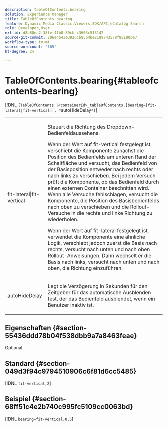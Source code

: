 ```yaml
---
description: TableOfContents.bearing
solution: Experience Manager
title: TableOfContents.bearing
feature: Dynamic Media Classic,Viewers,SDK/API,eCatalog Search
role: Developer,User
exl-id: d8b88ea2-38fe-41b8-89cb-c3603c513142
source-git-commit: 206e4643e3926cb85b4be2189743578f88180be7
workflow-type: tm+mt
source-wordcount: '165'
ht-degree: 2%

---
```


# TableOfContents.bearing{#tableofcontents-bearing}

[!DNL `[TableOfContents.|<containerId>_tableOfContents.]bearing=[fit-lateral|fit-vertical][, *`autoHideDelay`*]`]

<table id="table_5151E6EA076C4AAD8D952A09E1F17C44"> 
 <tbody> 
  <tr> 
   <td> <p> <span class="codeph"> fit-lateral|fit-vertical</span> </p> </td> 
   <td> <p> Steuert die Richtung des Dropdown-Bedienfeldaussehens. </p> <p>Wenn der Wert auf <span class="codeph"> fit-vertical</span> festgelegt ist, verschiebt die Komponente zunächst die Position des Bedienfelds am unteren Rand der Schaltfläche und versucht, das Bedienfeld von der Basisposition entweder nach rechts oder nach links zu verschieben. Bei jedem Versuch prüft die Komponente, ob das Bedienfeld durch einen externen Container beschnitten wird. Wenn alle Versuche fehlschlagen, versucht die Komponente, die Position des Basisbedienfelds nach oben zu verschieben und die Rollout-Versuche in die rechte und linke Richtung zu wiederholen. </p> <p>Wenn der Wert auf <span class="codeph"> fit-lateral</span> festgelegt ist, verwendet die Komponente eine ähnliche Logik, verschiebt jedoch zuerst die Basis nach rechts, versucht nach unten und nach oben Rollout-Anweisungen. Dann wechselt er die Basis nach links, versucht nach unten und nach oben, die Richtung einzuführen. </p> </td> 
  </tr> 
  <tr> 
   <td> <p> <span class="codeph"><span class="varname"> autoHideDelay</span></span> </p> </td> 
   <td> <p> Legt die Verzögerung in Sekunden für den Zeitgeber für das automatische Ausblenden fest, der das Bedienfeld ausblendet, wenn ein Benutzer inaktiv ist. </p> </td> 
  </tr> 
 </tbody> 
</table>

## Eigenschaften {#section-55436ddd78b04f538dbb9a7a8463feae}

Optional.

## Standard {#section-049d3f94c9794510906c6f81d6cc5485}

[!DNL `fit-vertical,2`]

## Beispiel {#section-68ff51c4e2b740c995fc5109cc0063bd}

[!DNL `bearing=fit-vertical,0.5`]
